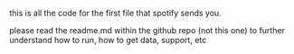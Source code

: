 this is all the code for the first file that spotify sends you. 

please read the readme.md within the github repo (not this one) to further understand how to run, how to get data, support, etc
